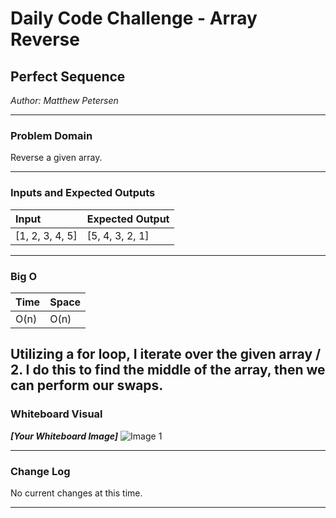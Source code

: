 # Daily Code Challenge - Array Reverse

## Perfect Sequence
*Author: Matthew Petersen*

---

### Problem Domain

Reverse a given array.

---

### Inputs and Expected Outputs

| Input | Expected Output |
| :----------- | :----------- |
| [1, 2, 3, 4, 5] | [5, 4, 3, 2, 1] |


---

### Big O


| Time | Space |
| :----------- | :----------- |
| O(n) | O(n) |

Utilizing a for loop, I iterate over the given array / 2. I do this to find the middle of the array, then we can perform our swaps. 
---


### Whiteboard Visual
***[Your Whiteboard Image]***
![Image 1](../images/CC1.PNG)


---

### Change Log
No current changes at this time.  

---